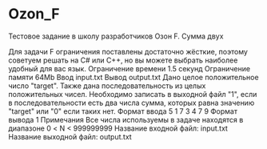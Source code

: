 # Ozon_F
Тестовое задание в школу разработчиков Озон
F. Сумма двух

Для задачи F ограничения поставлены достаточно жёсткие, поэтому советуем решать на C# или C++, но вы можете выбрать наиболее удобный для вас язык.
Ограничение времени
1.5 секунд
Ограничение памяти
64Mb
Ввод
input.txt
Вывод
output.txt
Дано целое положительное число "target". Также дана последовательность из целых положительных чисел. Необходимо записать в выходной файл "1", если в последовательности есть два числа сумма, которых равна значению "target" или "0" если таких нет.
Формат ввода
5
1 7 3 4 7 9
Формат вывода
1
Примечания
Все числа используемы в задаче находятся в диапазоне 0 < N < 999999999
Название входной файл: input.txt
Название выходной файл: output.txt
